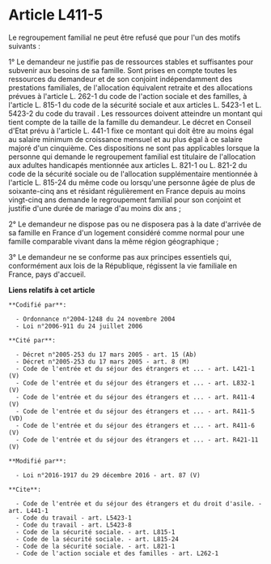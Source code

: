 # Article L411-5

Le regroupement familial ne peut être refusé que pour l'un des motifs suivants : 

1° Le demandeur ne justifie pas de ressources stables et suffisantes pour subvenir aux besoins de sa famille. Sont prises en
compte toutes les ressources du demandeur et de son conjoint indépendamment des prestations familiales, de l'allocation
équivalent retraite et des allocations prévues à l'article L. 262-1 du code de l'action sociale et des familles, à l'article
L. 815-1 du code de la sécurité sociale et aux articles L. 5423-1 et L. 5423-2  du code du travail . Les ressources doivent
atteindre un montant qui tient compte de la taille de la famille du demandeur. Le décret en Conseil d'Etat prévu à l'article
L. 441-1 fixe ce montant qui doit être au moins égal au salaire minimum de croissance mensuel et au plus égal à ce salaire
majoré d'un cinquième. Ces dispositions ne sont pas applicables lorsque la personne qui demande le regroupement familial est
titulaire de l'allocation aux adultes handicapés mentionnée aux articles L. 821-1 ou L. 821-2 du code de la sécurité sociale
ou de l'allocation supplémentaire mentionnée à l'article L. 815-24 du même code ou lorsqu'une personne âgée de plus de
soixante-cinq ans et résidant régulièrement en France depuis au moins vingt-cinq ans demande le regroupement familial pour
son conjoint et justifie d'une durée de mariage d'au moins dix ans ; 

2° Le demandeur ne dispose pas ou ne disposera pas à la date d'arrivée de sa famille en France d'un logement considéré comme
normal pour une famille comparable vivant dans la même région géographique ; 

3° Le demandeur ne se conforme pas aux principes essentiels qui, conformément aux lois de la République, régissent la vie
familiale en France, pays d'accueil.

**Liens relatifs à cet article**

	**Codifié par**:

	  - Ordonnance n°2004-1248 du 24 novembre 2004
	  - Loi n°2006-911 du 24 juillet 2006

	**Cité par**:

	  - Décret n°2005-253 du 17 mars 2005 - art. 15 (Ab)
	  - Décret n°2005-253 du 17 mars 2005 - art. 8 (M)
	  - Code de l'entrée et du séjour des étrangers et ... - art. L421-1 (V)
	  - Code de l'entrée et du séjour des étrangers et ... - art. L832-1 (V)
	  - Code de l'entrée et du séjour des étrangers et ... - art. R411-4 (V)
	  - Code de l'entrée et du séjour des étrangers et ... - art. R411-5 (VD)
	  - Code de l'entrée et du séjour des étrangers et ... - art. R411-6 (V)
	  - Code de l'entrée et du séjour des étrangers et ... - art. R421-11 (V)

	**Modifié par**:

	  - Loi n°2016-1917 du 29 décembre 2016 - art. 87 (V)

	**Cite**:

	  - Code de l'entrée et du séjour des étrangers et du droit d'asile. - art. L441-1
	  - Code du travail - art. L5423-1
	  - Code du travail - art. L5423-8
	  - Code de la sécurité sociale. - art. L815-1
	  - Code de la sécurité sociale. - art. L815-24
	  - Code de la sécurité sociale. - art. L821-1
	  - Code de l'action sociale et des familles - art. L262-1
